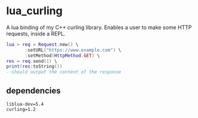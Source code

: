 # lua_curling
A lua binding of my C++ curling library. Enables a user to make some HTTP requests, inside a REPL.


```lua
lua > req = Request.new() \
       :setURL("https://www.example.com") \
       :setMethod(HttpMethod.GET) \
res = req.send(1) \
print(res:toString())
--should output the content of the response
```

## dependencies
```
liblua-dev=5.4
curling=1.2 
```
